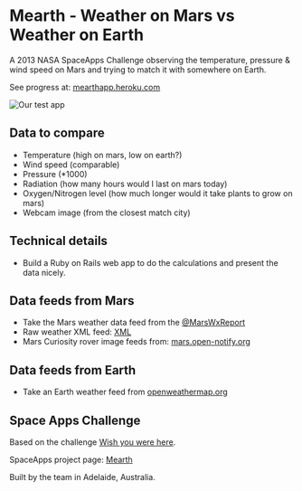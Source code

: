 Mearth - Weather on Mars vs Weather on Earth
============================================

A 2013 NASA SpaceApps Challenge observing the temperature, pressure & wind speed on Mars and trying to match it with somewhere on Earth.

See progress at:
[mearthapp.heroku.com](http://merthapp.heroku.com)

![Our test app](http://sighmon.com/pics/mearth-screenshot.png)

## Data to compare

* Temperature (high on mars, low on earth?)
* Wind speed (comparable)
* Pressure (*1000)
* Radiation (how many hours would I last on mars today)
* Oxygen/Nitrogen level (how much longer would it take plants to grow on mars)
* Webcam image (from the closest match city)

## Technical details

* Build a Ruby on Rails web app to do the calculations and present the data nicely.

## Data feeds from Mars

* Take the Mars weather data feed from the [@MarsWxReport](https://twitter.com/MarsWxReport)
* Raw weather XML feed: [XML](http://cab.inta-csic.es/rems/rems_weather.xml)
* Mars Curiosity rover image feeds from: [mars.open-notify.org](http://mars.open-notify.org)

## Data feeds from Earth

* Take an Earth weather feed from [openweathermap.org](http://openweathermap.org/weather)

## Space Apps Challenge

Based on the challenge [Wish you were here](http://2013.spaceappschallenge.org/challenge/wish-you-were-here/).

SpaceApps project page: [Mearth](http://2013.spaceappschallenge.org/project/mearth/)

Built by the team in Adelaide, Australia.